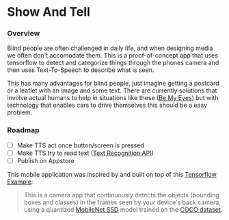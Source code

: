 # Show And Tell
### Overview
Blind people are often challenged in daily life, and when designing media we often don't accomodate them.
This is a proof-of-concept app that uses tensorflow to detect and categorize things through the phones camera and then uses Text-To-Speech to describe what is seen.

This has many advantages for blind people, just imagine getting a postcard or a leaflet with an image and some text. There are currently solutions that involve actual humans to help in situations like these ([Be My Eyes](https://play.google.com/store/apps/details?id=com.bemyeyes.bemyeyes&hl=de)) but with technology that enables cars to drive themselves this should be a easy problem.

### Roadmap
- [ ] Make TTS act once button/screen is pressed  
- [ ] Make TTS try to read text ([Text Recognition API](https://developers.google.com/vision/android/text-overview))  
- [ ] Publish on Appstore  

This mobile application was inspired by and built on top of this [Tensorflow Example](https://github.com/tensorflow/examples/tree/master/lite/examples/object_detection/android):
> This is a camera app that continuously detects the objects (bounding boxes and classes) in the frames seen by your device's back camera,  using a quantized [MobileNet SSD](https://github.com/tensorflow/models/tree/master/research/object_detection) model trained on the [COCO dataset](http://cocodataset.org/).
